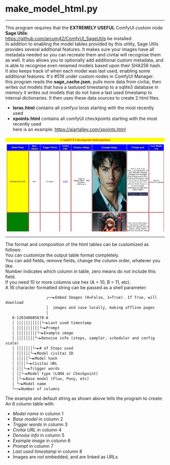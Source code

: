  # make_model_html.py 
 ****
  This program requires that the **EXTREMELY USEFUL** ComfyUI custom node **Sage Utils**:  
 <https://github.com/arcum42/ComfyUI_SageUtils> be installed.  
 In addition to enabling the model tables provided by this utility, Sage Utils provides several additional features. It makes sure your images have all metadata needed so you can recreate them and civitai will recognise them as well. It also allows you to optionally add additional custom metadata, and is able to recognise even renamed models based upon their SHA256 hash. It also keeps track of when each model was last used, enabling some additional features. It's #519 under custom nodes in ComfyUI Manager.   
 this program reads the **sage_cache.json**, pulls more data from civitai, then writes out models that hava a lastused timestamp to a sqlite3 database in memory
 it writes out models that do not have a last used timestamp to internal dictionaries. It then uses these data sources to create 2 html files.
 - **loras.html** contains all comfyui loras starting with the most recently used
 - **xpoints.html** contains all comfyUI checkpoints starting with the most recently used  
 here is an example: <https://aiartalley.com/xpoints.html>  
 
 ![checkpoint report screencap](checkpoints.png)
 ****
 The format and composition of the html tables can be customized as follows:  
 You can customize the output table format completely.  
 You can add fields, remove fields, change the column order, whatever you like.    
 Number indicates which column in table, zero means do not include this field.  
 If you need 10 or more columns use hex (A = 10, B = 11, etc).        
 A 16 character formatted string can be passed as a shell parameter:  

                      ┌──►Embed Images (0=False, 1=True). If True, will download 
                      │  images and save locally, making offline pages
                      │
       8-120340005678-0
       │ │││││││││││└─►Last used timestamp 
	   │ ││││││││││└─►Prompt
	   │ │││││││││└─►Example image
	   │ ││││││││└─►Denoise info (steps, sampler, scheduler and config scale)
	   │ │││││││└─►# of Steps used
	   │ ││││││└─►Model civitai ID
	   │ │││││└─►Model hash
	   │ ││││└─►Civitai URL
	   │ │││└─►Trigger words
	   │ ││└─►Model type (LORA or Checkpoint)
	   │ │└─►Base model (Flux, Pony, etc)
	   │ └─►Model name
	   └──►Number of columns

 The example and default string as shown above tells the program to create:  
 An 8 column table with:
 - *Model name* in column 1
 - *Base model* in column 2
 - *Trigger words* in column 3
 - *Civitai URL* in column 4
 - *Denoise info* in column 5
 - *Example image* in column 6
 - *Prompt* in column 7
 - *Last used timestamp* in column 8
 - Images are *not* embedded, and are linked as URLs